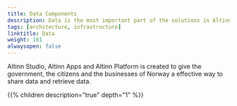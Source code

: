 ```yaml
---
title: Data Components
description: Data is the most important part of the solutions in Altinn. 
tags: [architecture, infrastructure]
linktitle: Data
weight: 101
alwaysopen: false
---
```


Altinn Studio, Altinn Apps and Altinn Platform is created to give the government, the citizens and the businesses of Norway a effective way to share data and retrieve data.

{{% children description="true" depth="1" %}}
